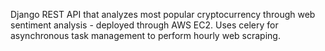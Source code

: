 Django REST API that analyzes most popular cryptocurrency through web sentiment analysis - deployed through AWS EC2. Uses celery for asynchronous task management to perform hourly web scraping.